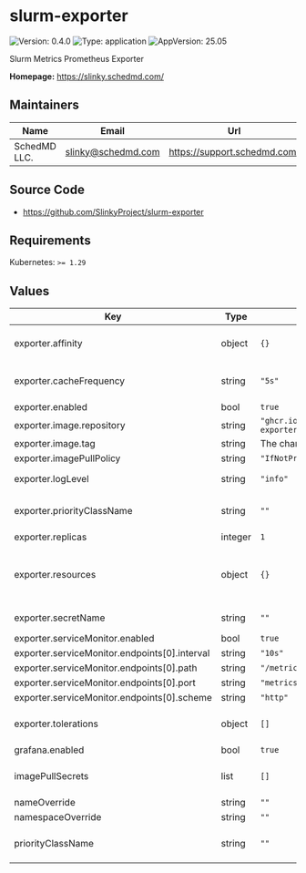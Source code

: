 # slurm-exporter

![Version: 0.4.0](https://img.shields.io/badge/Version-0.4.0-informational?style=flat-square) ![Type: application](https://img.shields.io/badge/Type-application-informational?style=flat-square) ![AppVersion: 25.05](https://img.shields.io/badge/AppVersion-25.05-informational?style=flat-square)

Slurm Metrics Prometheus Exporter

**Homepage:** <https://slinky.schedmd.com/>

## Maintainers

| Name | Email | Url |
| ---- | ------ | --- |
| SchedMD LLC. | <slinky@schedmd.com> | <https://support.schedmd.com/> |

## Source Code

* <https://github.com/SlinkyProject/slurm-exporter>

## Requirements

Kubernetes: `>= 1.29`

## Values

| Key | Type | Default | Description |
|-----|------|---------|-------------|
| exporter.affinity | object | `{}` |  Set affinity for Kubernetes Pod scheduling. Ref: https://kubernetes.io/docs/concepts/scheduling-eviction/assign-pod-node/#affinity-and-anti-affinity |
| exporter.cacheFrequency | string | `"5s"` |  The amount of time to wait between updating the Slurm restapi cache. Must be greater than 1s and must be parsable by `time.ParseDuration`. |
| exporter.enabled | bool | `true` |  Enables metrics collection. |
| exporter.image.repository | string | `"ghcr.io/slinkyproject/slurm-exporter"` |  Set the image repository to use. |
| exporter.image.tag | string | The chart Version. |  Set the image tag to use. |
| exporter.imagePullPolicy | string | `"IfNotPresent"` |  Set the image pull policy. |
| exporter.logLevel | string | `"info"` |  Set the log level by string (e.g. error, info, debug) or number (e.g. 1..5). |
| exporter.priorityClassName | string | `""` |  Set the priority class to use. Ref: https://kubernetes.io/docs/concepts/scheduling-eviction/pod-priority-preemption/#priorityclass |
| exporter.replicas | integer | `1` |  Set the number of replicas to deploy. |
| exporter.resources | object | `{}` |  Set container resource requests and limits for Kubernetes Pod scheduling. Ref: https://kubernetes.io/docs/concepts/configuration/manage-resources-containers/#resource-requests-and-limits-of-pod-and-container |
| exporter.secretName | string | `""` |  The name of the secret containing a token to communicate with the Slurm REST API. |
| exporter.serviceMonitor.enabled | bool | `true` |  |
| exporter.serviceMonitor.endpoints[0].interval | string | `"10s"` |  |
| exporter.serviceMonitor.endpoints[0].path | string | `"/metrics"` |  |
| exporter.serviceMonitor.endpoints[0].port | string | `"metrics"` |  |
| exporter.serviceMonitor.endpoints[0].scheme | string | `"http"` |  |
| exporter.tolerations | object | `[]` |  Set tolerations for Kubernetes Pod scheduling. Ref: https://kubernetes.io/docs/concepts/scheduling-eviction/taint-and-toleration/ |
| grafana.enabled | bool | `true` |  Enables grafana dashboard. |
| imagePullSecrets | list | `[]` |  Set the secrets for image pull. Ref: https://kubernetes.io/docs/tasks/configure-pod-container/pull-image-private-registry/ |
| nameOverride | string | `""` |  Overrides the name of the release. |
| namespaceOverride | string | `""` |  Overrides the namespace of the release. |
| priorityClassName | string | `""` |  Set the priority class to use. Ref: https://kubernetes.io/docs/concepts/scheduling-eviction/pod-priority-preemption/#priorityclass |

